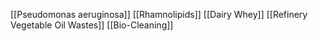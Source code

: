 [[Pseudomonas aeruginosa]]
[[Rhamnolipids]]
[[Dairy Whey]]
[[Refinery Vegetable Oil Wastes]]
[[Bio-Cleaning]]
